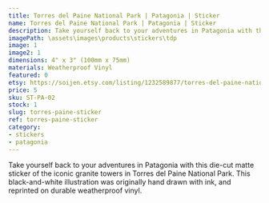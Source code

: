 ```yaml
---
title: Torres del Paine National Park | Patagonia | Sticker
name: Torres del Paine National Park | Patagonia | Sticker
description: Take yourself back to your adventures in Patagonia with this die-cut matte sticker of the iconic granite towers in Torres del Paine National Park.
imagePath: \assets\images\products\stickers\tdp
image: 1
image2: 1
dimensions: 4" x 3" (100mm x 75mm)
materials: Weatherproof Vinyl
featured: 0
etsy: https://soijen.etsy.com/listing/1232589877/torres-del-paine-national-park-chilean?utm_source=Copy&utm_medium=ListingManager&utm_campaign=Share&utm_term=so.lmsm&share_time=1695262435334
price: 5
sku: ST-PA-02
stock: 1
slug: torres-paine-sticker
ref: torres-paine-sticker
category:
- stickers
- patagonia
---
```

Take yourself back to your adventures in Patagonia with this die-cut matte sticker of the iconic granite towers in Torres del Paine National Park. This black-and-white illustration was originally hand drawn with ink, and reprinted on durable weatherproof vinyl.
